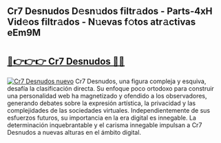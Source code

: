 ## Cr7 Desnudos D𝚎sn𝚞dos filtr𝚊dos - Parts-4xH Vid𝚎os filtr𝚊dos - N𝚞evas f𝚘tos atr𝚊ctivas eEm9M

# <h2><a href="http://mb5i51.tromn.icu/?c=Cr7+Desnudos">🔗👉👉👉 Cr7 Desnudos 🔗🔗</a></h2>

[![Cr7 Desnudos nuevo](https://i.imgur.com/pEAQMta.gif)](http://mb5i51.tromn.icu/?c=Cr7+Desnudos)
Cr7 Desnudos, una figura compleja y esquiva, desafía la clasificación directa. Su enfoque poco ortodoxo para construir una personalidad web ha magnetizado y ofendido a los observadores, generando debates sobre la expresión artística, la privacidad y las complejidades de las sociedades virtuales. Independientemente de sus esfuerzos futuros, su importancia en la era digital es innegable. La determinación inquebrantable y el carisma innegable impulsan a Cr7 Desnudos a nuevas alturas en el ámbito digital.

